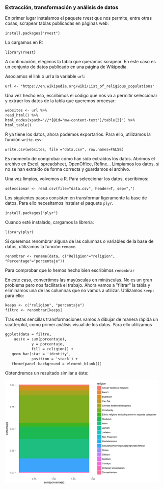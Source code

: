 ### Extracción, transformación y análisis de datos

En primer lugar instalamos el paquete rvest que nos permite, entre otras cosas, scrapear tablas publicadas en páginas web:

`install.packages("rvest")`

Lo cargamos en R:

`library(rvest)`

A continuación, elegimos la tabla que queramos scrapear. En este caso es un conjunto de datos publicado en una página de Wikipedia.

Asociamos el link o url a la variable `url`:

`url <- "https://en.wikipedia.org/wiki/List_of_religious_populations"`

Una vez hecho eso, escribimos el código que nos va a permitir seleccionar y extraer los datos de la tabla que queremos procesar:

```
websites <- url %>%
read_html() %>%
html_nodes(xpath='//*[@id="mw-content-text"]/table[2]') %>%
html_table()
```

R ya tiene los datos, ahora podemos exportarlos. Para ello, utilizamos la función `write.csv`:

`write.csv(websites, file ="data.csv", row.names=FALSE)`

Es momento de comprobar cómo han sido extraídos los datos. Abrimos el archivo en Excel, spreadsheet, OpenOffice, Refine... Limpiamos los datos, si no se han extraído de forma correcta y guardamos el archivo.

Una vez limpios, volvemos a R. Para seleccionar los datos, escribimos:

`seleccionar <- read.csv(file="data.csv", header=T, sep=",")`

Los siguientes pasos consisten en transformar ligeramente la base de datos. Para ello necesitamos instalar el paquete `plyr`.

`install.packages("plyr")`

Cuando esté instalado, cargamos la librería:

`library(plyr)`

Si queremos renombrar alguna de las columnas o variables de la base de datos, utilizamos la función `rename`.

```
renombrar <- rename(data, c("Religion"="religion", "Percentage"="porcentaje"))
```

Para comprobar que lo hemos hecho bien escribimos `renombrar`

En este caso, convertimos las mayúsculas en minúsculas. No es un gran problema pero nos facilitará el trabajo. Ahora vamos a "filtrar" la tabla y eliminamos una de las columnas que no vamos a utilizar. Utilizamos `keeps` para ello:

```
keeps <- c("religion", "porcentaje")
filtro <- renombrar[keeps]
```

Tras estas sencillas transformaciones vamos a dibujar de manera rápida un scatterplot, como primer análisis visual de los datos. Para ello utilizamos

```
ggplot(data = filtro,
	aes(x = sum(porcentaje),
            y = porcentaje,
            fill = religion)) +
   geom_bar(stat = 'identity',
            position = 'stack') +
   theme(panel.background = element_blank())
```

Obtendremos un resultado similar a éste:

<img src="img/stack.png" alt="alt text" width="500">
